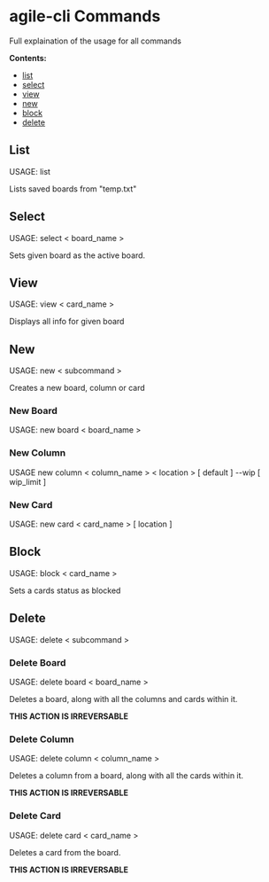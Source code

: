 # agile-cli Commands

Full explaination of the usage for all commands

**Contents:**
- [list](#list)
- [select](#select)
- [view](#view-not-implemented)
- [new](#new)
- [block](#block)
- [delete](#delete)

## List

USAGE: list

Lists saved boards from "temp.txt"

## Select

USAGE: select < board_name >

Sets given board as the active board. 

## View

USAGE: view < card_name >

Displays all info for given board

## New

USAGE: new < subcommand >

Creates a new board, column or card

### New Board

USAGE: new board < board_name >

### New Column

USAGE new column < column_name > < location > [ default ] --wip [ wip_limit ]

### New Card

USAGE: new card < card_name > [ location ]

## Block

USAGE: block < card_name >

Sets a cards status as blocked

## Delete

USAGE: delete < subcommand >

### Delete Board

USAGE: delete board < board_name >

Deletes a board, along with all the columns and cards within it.

**THIS ACTION IS IRREVERSABLE**

### Delete Column

USAGE: delete column < column_name >

Deletes a column from a board, along with all the cards within it.

**THIS ACTION IS IRREVERSABLE**

### Delete Card

USAGE: delete card < card_name >

Deletes a card from the board.

**THIS ACTION IS IRREVERSABLE**
